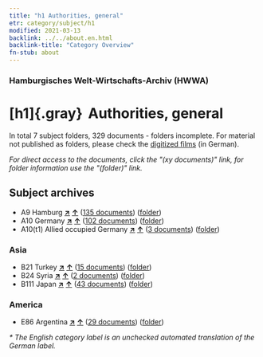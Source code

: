```yaml
---
title: "h1 Authorities, general"
etr: category/subject/h1
modified: 2021-03-13
backlink: ../../about.en.html
backlink-title: "Category Overview"
fn-stub: about
---
```


### Hamburgisches Welt-Wirtschafts-Archiv (HWWA)
# [h1]{.gray}&#8201; Authorities, general&#160; 





In total 7 subject folders, 329 documents - folders incomplete.
For material not published as folders, please check the [digitized films](/film/h1_sh) (in German).

_For direct access to the documents, click the "(xy documents)" link, for folder information use the "(folder)" link._

## Subject archives


- A9 Hamburg [**&nearr;**](../../../geo/i/140905/about.en.html "Hamburg (all folders)") [**&uarr;**](../../../geo/about.en.html#A9 "Country category system") (<a href="https://pm20.zbw.eu/dfgview/sh/140905,144660" title="about: Hamburg : Authorities, general" target="_blank">135 documents</a>) ([folder](http://purl.org/pressemappe20/folder/sh/140905,144660))
- A10 Germany [**&nearr;**](../../../geo/i/126128/about.en.html "Germany (all folders)") [**&uarr;**](../../../geo/about.en.html#A10 "Country category system") (<a href="https://pm20.zbw.eu/dfgview/sh/126128,144660" title="about: Germany : Authorities, general" target="_blank">102 documents</a>) ([folder](http://purl.org/pressemappe20/folder/sh/126128,144660))
- A10(t1) Allied occupied Germany [**&nearr;**](../../../geo/i/187230/about.en.html "Allied occupied Germany (all folders)") [**&uarr;**](../../../geo/about.en.html#A10(t1) "Country category system") (<a href="https://pm20.zbw.eu/dfgview/sh/187230,144660" title="about: Allied occupied Germany : Authorities, general" target="_blank">3 documents</a>) ([folder](http://purl.org/pressemappe20/folder/sh/187230,144660))

### Asia

- B21 Turkey [**&nearr;**](../../../geo/i/141111/about.en.html "Turkey (all folders)") [**&uarr;**](../../../geo/about.en.html#B21 "Country category system") (<a href="https://pm20.zbw.eu/dfgview/sh/141111,144660" title="about: Turkey : Authorities, general" target="_blank">15 documents</a>) ([folder](http://purl.org/pressemappe20/folder/sh/141111,144660))
- B24 Syria [**&nearr;**](../../../geo/i/141114/about.en.html "Syria (all folders)") [**&uarr;**](../../../geo/about.en.html#B24 "Country category system") (<a href="https://pm20.zbw.eu/dfgview/sh/141114,144660" title="about: Syria : Authorities, general" target="_blank">2 documents</a>) ([folder](http://purl.org/pressemappe20/folder/sh/141114,144660))
- B111 Japan [**&nearr;**](../../../geo/i/141272/about.en.html "Japan (all folders)") [**&uarr;**](../../../geo/about.en.html#B111 "Country category system") (<a href="https://pm20.zbw.eu/dfgview/sh/141272,144660" title="about: Japan : Authorities, general" target="_blank">43 documents</a>) ([folder](http://purl.org/pressemappe20/folder/sh/141272,144660))

### America

- E86 Argentina [**&nearr;**](../../../geo/i/141692/about.en.html "Argentina (all folders)") [**&uarr;**](../../../geo/about.en.html#E86 "Country category system") (<a href="https://pm20.zbw.eu/dfgview/sh/141692,144660" title="about: Argentina : Authorities, general" target="_blank">29 documents</a>) ([folder](http://purl.org/pressemappe20/folder/sh/141692,144660))


_* The English category label is an unchecked automated translation of the German label._

